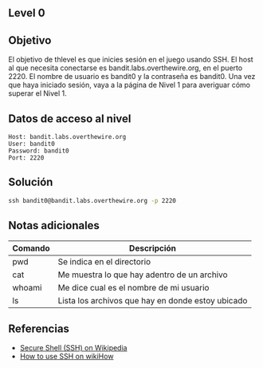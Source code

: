## Level 0
## Objetivo
El objetivo de thlevel es que inicies sesión en el juego usando SSH. El host al que necesita conectarse es bandit.labs.overthewire.org, en el puerto 2220. El nombre de usuario es bandit0 y la contraseña es bandit0. Una vez que haya iniciado sesión, vaya a la página de Nivel 1 para averiguar cómo superar el Nivel 1.
## Datos de acceso al nivel
```
Host: bandit.labs.overthewire.org
User: bandit0
Password: bandit0
Port: 2220
```

## Solución
``` cmd
ssh bandit0@bandit.labs.overthewire.org -p 2220
```
## Notas adicionales
| Comando | Descripción |
|------------|--------------|
|pwd|Se indica en el directorio
|cat|Me muestra lo que hay adentro de un archivo|
|whoami|Me dice cual es el nombre de mi usuario
|ls|Lista los archivos que hay en donde estoy ubicado|



## Referencias
- [Secure Shell (SSH) on Wikipedia](https://en.wikipedia.org/wiki/Secure_Shell)
- [How to use SSH on wikiHow](https://www.wikihow.com/Use-SSH)
